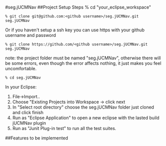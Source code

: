 #seg.jUCMNav
##Project Setup Steps
    % cd "your_eclipse_workspace"
    
    % git clone git@github.com:<github username>/seg.jUCMNav.git seg.jUCMNav

Or if you haven't setup a ssh key you can use https with your github username and password

    % git clone https://github.com/<github username>/seg.jUCMNav.git seg.jUCMNav

note: the project folder must be named "seg.jUCMNav", otherwise there will be some errors, even though the error affects nothing, it just makes you feel uncomfortable.

    % cd seg.jUCMNav

In your Eclipse:

  1. File->Import..
  2. Choose "Existing Projects into Workspace -> click next
  3. In "Select root directory" choose the seg.jUCMNav folder just cloned and click finish
  4. Run as "Eclipse Application" to open a new eclipse with the lasted build jUCMNav plugin
  5. Run as "Junit Plug-in test" to run all the test suites.

##Features to be implemented
